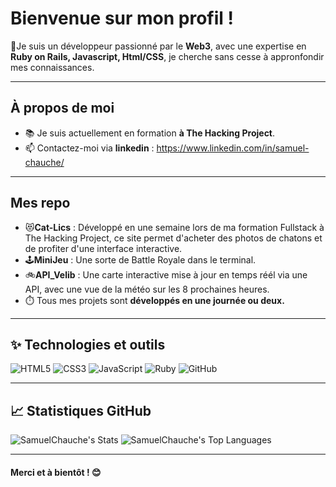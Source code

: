 #  Bienvenue sur mon profil !

👋Je suis un développeur passionné par le **Web3**, avec une expertise en **Ruby on Rails, Javascript, Html/CSS**, je cherche sans cesse à appronfondir mes connaissances. 

---

## À propos de moi
- 📚 Je suis actuellement en formation **à The Hacking Project**.
- 📫 Contactez-moi via **linkedin** : https://www.linkedin.com/in/samuel-chauche/


---

## Mes repo
- 😻**Cat-Lics** : Développé en une semaine lors de ma formation Fullstack à The Hacking Project, ce site permet d'acheter des photos de chatons et de profiter d'une interface interactive.
- 🕹️**MiniJeu** : Une sorte de Battle Royale dans le terminal.
- 🚲**API_Velib** : Une carte interactive mise à jour en temps réél via une API, avec une vue de la météo sur les 8 prochaines heures.
- ⏱️ Tous mes projets sont **développés en une journée ou deux.**


---

## ✨ Technologies et outils
![HTML5](https://img.shields.io/badge/-HTML5-orange?logo=html5&logoColor=white&style=flat)
![CSS3](https://img.shields.io/badge/-CSS3-blue?logo=css3)
![JavaScript](https://img.shields.io/badge/-JavaScript-yellow?logo=javascript&)
![Ruby](https://img.shields.io/badge/Ruby_on_Rails-CC0000?logo=ruby-on-rails&logoColor=white)
![GitHub](https://img.shields.io/badge/-GitHub-black?logo=github)

---

## 📈 Statistiques GitHub
![SamuelChauche's Stats](https://github-readme-stats.vercel.app/api?username=SamuelChauche&theme=flag-india&show_icons=true&hide_border=false&count_private=true)
![SamuelChauche's Top Languages](https://github-readme-stats.vercel.app/api/top-langs/?username=SamuelChauche&theme=flag-india&show_icons=true&hide_border=false&layout=compact)

---

#### Merci et à bientôt ! 😊

